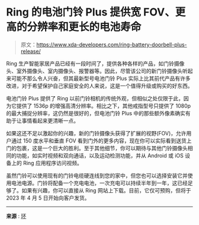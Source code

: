 # Ring 的电池门铃 Plus 提供宽 FOV、更高的分辨率和更长的电池寿命

> 原文：<https://www.xda-developers.com/ring-battery-doorbell-plus-release/>

Ring 生产智能家居产品已经有一段时间了，提供各种各样的产品，如门铃摄像头、室外摄像头、室内摄像头、报警器等。因此，尽管该公司的新门铃摄像头听起来可能不那么令人兴奋，但其最新型号电池门铃 Plus 实际上比其前代产品有许多改进，对于希望保护自己家庭安全的人来说，这是一个值得升级或购买的好东西。

电池门铃 Plus 提供了 Ring 以前门铃相机的传统外观，但相似之处仅限于此，因为它提供了 1536p 的增强高清分辨率。相比之下，其他戒指型号只提供了 1080p 的最大捕捉分辨率，这仍然是很好的，但电池门铃 Plus 中的那些额外像素确实有助于让事情看起来更清晰一点。

如果这还不足以激起你的兴趣，新的门铃摄像头获得了扩展的视野(FOV)，允许用户通过 150 度水平和垂直 FOV 看到门外的更多内容，现在你可以实际看到送货上门的包裹，这是一个巨大的胜利。至于其他细节，你可以期待与其他门铃摄像头相同的功能，如实时视频和双向通话，以及运动检测功能，并从 Android 或 iOS 设备上的 Ring 应用程序访问视频。

虽然门铃可以使用现有的门铃电缆硬连线到您的家中，但您也可以选择安装它并使用电池电源。门铃将配备一个充电电池，一次充电可以持续半年到一年，这已经足够了。如果有兴趣，你可以直接从 Ring 网站上下载。目前，它仅可预购，但将于 2023 年 4 月 5 日开始向客户发货。

* * *

**来源** : [环](https://ring.com/products/battery-doorbell-plus)